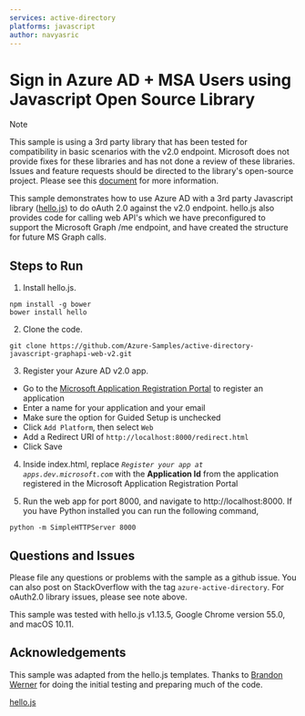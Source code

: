 ```yaml
---
services: active-directory
platforms: javascript
author: navyasric
---
```


# Sign in Azure AD + MSA Users using Javascript Open Source Library

> [!NOTE]
> This sample is using a 3rd party library that has been tested for compatibility in basic scenarios with the v2.0 endpoint.  Microsoft does not provide fixes for these libraries and has not done a review of these libraries.  Issues and feature requests should be directed to the library's open-source project.  Please see this [document](https://docs.microsoft.com/en-us/azure/active-directory/develop/active-directory-v2-libraries) for more information.   
> 
>

This sample demonstrates how to use Azure AD with a 3rd party Javascript library ([hello.js](https://github.com/MrSwitch/hello.js)) to do oAuth 2.0 against the v2.0 endpoint.  hello.js also provides code for calling web API's which we have preconfigured to support the Microsoft Graph /me endpoint, and have created the structure for future MS Graph calls.  

## Steps to Run

1. Install hello.js.

  ```
  npm install -g bower
  bower install hello
  ```
  
2. Clone the code.
  ```
  git clone https://github.com/Azure-Samples/active-directory-javascript-graphapi-web-v2.git
  ```

3. Register your Azure AD v2.0 app. 
  - Go to the [Microsoft Application Registration Portal](https://apps.dev.microsoft.com/portal/register-app) to register an application
  - Enter a name for your application and your email
  - Make sure the option for Guided Setup is unchecked
  - Click `Add Platform`, then select `Web`
  - Add a Redirect URI of `http://localhost:8000/redirect.html`
  - Click Save 

4. Inside index.html, replace *``Register your app at apps.dev.microsoft.com``* with the **Application Id** from the application registered in the Microsoft Application Registration Portal

5. Run the web app for port 8000, and navigate to http://localhost:8000. If you have Python installed you can run the following command, 

  ```
  python -m SimpleHTTPServer 8000
  ```

## Questions and Issues

Please file any questions or problems with the sample as a github issue.  You can also post on StackOverflow with the tag ```azure-active-directory```.  For oAuth2.0 library issues, please see note above. 

This sample was tested with hello.js v1.13.5, Google Chrome version 55.0, and macOS 10.11.

## Acknowledgements

This sample was adapted from the hello.js templates.  Thanks to [Brandon Werner](https://github.com/brandwe) for doing the initial testing and preparing much of the code. 

[hello.js](https://github.com/MrSwitch/hello.js)

